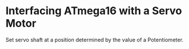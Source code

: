 # Interfacing ATmega16 with a Servo Motor
Set servo shaft at a position determined by the value of a Potentiometer.
